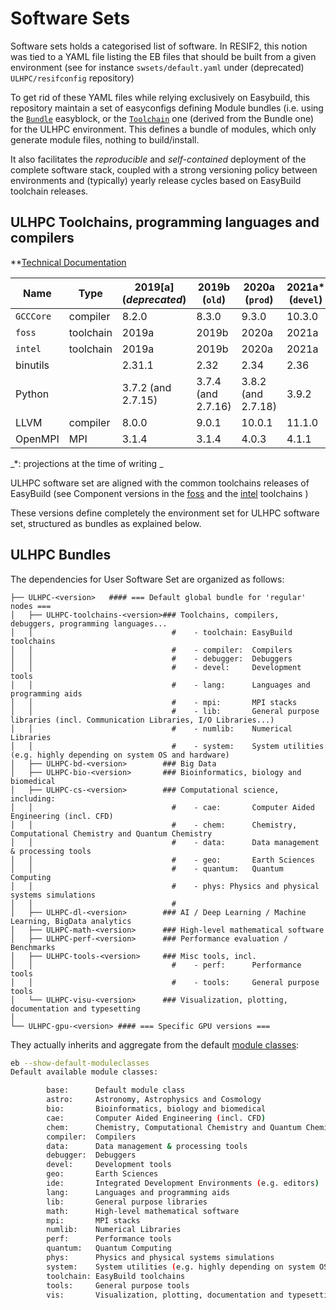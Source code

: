 # Software Sets

Software sets holds a categorised list of software.
In RESIF2, this notion was tied to a YAML file listing the EB files that should be built from a given environment (see for instance `swsets/default.yaml` under (deprecated) `ULHPC/resifconfig` repository)

To get rid of these YAML files while relying exclusively on Easybuild, this repository maintain a set of easyconfigs defining Module bundles (i.e. using the [`Bundle`](https://easybuild.readthedocs.io/en/latest/version-specific/generic_easyblocks.html#bundle) easyblock, or the [`Toolchain`](https://easybuild.readthedocs.io/en/latest/version-specific/generic_easyblocks.html#toolchain) one (derived from the Bundle one) for the ULHPC environment.
This defines a bundle of modules, which only generate module files, nothing to build/install.

It also facilitates the _reproducible_ and _self-contained_ deployment of the complete software stack, coupled with a strong versioning policy between environments and (typically) yearly release cycles based on EasyBuild toolchain releases.

## ULHPC Toolchains, programming languages and compilers

**[Technical Documentation](https://hpc-docs.uni.lu/environment/modules/#ulhpc-toolchains-and-software-set-versioning)

| __Name__  | __Type__  | 2019[a] (_deprecated_) |  __2019b__ (`old`) |  __2020a__ (`prod`) | __2021a*__ (`devel`) |
|-----------|-----------|------------------------|--------------------|---------------------|----------------------|
| `GCCCore` | compiler  |                  8.2.0 |              8.3.0 |               9.3.0 |               10.3.0 |
| `foss`    | toolchain |                  2019a |              2019b |               2020a |                2021a |
| `intel`   | toolchain |                  2019a |              2019b |               2020a |                2021a |
| binutils  |           |                 2.31.1 |               2.32 |                2.34 |                 2.36 |
| Python    |           |     3.7.2 (and 2.7.15) | 3.7.4 (and 2.7.16) | 3.8.2  (and 2.7.18) |                3.9.2 |
| LLVM      | compiler  |                  8.0.0 |              9.0.1 |              10.0.1 |               11.1.0 |
| OpenMPI   | MPI       |                  3.1.4 |              3.1.4 |               4.0.3 |                4.1.1 |

_*: projections at the time of writing _

ULHPC software set are aligned with the common toolchains releases of EasyBuild (see Component versions in the  [foss](https://easybuild.readthedocs.io/en/master/Common-toolchains.html#component-versions-in-foss-toolchain) and the [intel](https://easybuild.readthedocs.io/en/master/Common-toolchains.html#component-versions-in-intel-toolchain) toolchains )

These versions define completely the environment set for ULHPC software set, structured as bundles as explained below.


## ULHPC Bundles

The dependencies for User Software Set are organized as follows:

```
├── ULHPC-<version>   #### === Default global bundle for 'regular' nodes ===
│   ├── ULHPC-toolchains-<version>### Toolchains, compilers, debuggers, programming languages...
│   │                               #    - toolchain: EasyBuild toolchains
│   │                               #    - compiler:  Compilers
│   │                               #    - debugger:  Debuggers
│   │                               #    - devel:     Development tools
│   │                               #    - lang:      Languages and programming aids
│   │                               #    - mpi:       MPI stacks
│   │                               #    - lib:       General purpose libraries (incl. Communication Libraries, I/O Libraries...)
│   │                               #    - numlib:    Numerical Libraries
│   │                               #    - system:    System utilities (e.g. highly depending on system OS and hardware)
│   ├── ULHPC-bd-<version>        ### Big Data
│   ├── ULHPC-bio-<version>       ### Bioinformatics, biology and biomedical
│   ├── ULHPC-cs-<version>        ### Computational science, including:
│   │                               #    - cae:       Computer Aided Engineering (incl. CFD)
│   │                               #    - chem:      Chemistry, Computational Chemistry and Quantum Chemistry
│   │                               #    - data:      Data management & processing tools
│   │                               #    - geo:       Earth Sciences
│   │                               #    - quantum:   Quantum Computing
│   │                               #    - phys: Physics and physical systems simulations
│   │                               #
│   ├── ULHPC-dl-<version>        ### AI / Deep Learning / Machine Learning, BigData analytics
│   ├── ULHPC-math-<version>      ### High-level mathematical software
│   ├── ULHPC-perf-<version>      ### Performance evaluation / Benchmarks
│   ├── ULHPC-tools-<version>     ### Misc tools, incl.
│   │                               #    - perf:      Performance tools
│   │                               #    - tools:     General purpose tools
│   └── ULHPC-visu-<version>      ### Visualization, plotting, documentation and typesetting
│
└── ULHPC-gpu-<version> #### === Specific GPU versions ===
```

They actually inherits  and aggregate from the default [module classes](https://easybuild.readthedocs.io/en/latest/Writing_easyconfig_files.html#module-class):

```bash
eb --show-default-moduleclasses
Default available module classes:

        base:      Default module class
        astro:     Astronomy, Astrophysics and Cosmology
        bio:       Bioinformatics, biology and biomedical
        cae:       Computer Aided Engineering (incl. CFD)
        chem:      Chemistry, Computational Chemistry and Quantum Chemistry
        compiler:  Compilers
        data:      Data management & processing tools
        debugger:  Debuggers
        devel:     Development tools
        geo:       Earth Sciences
        ide:       Integrated Development Environments (e.g. editors)
        lang:      Languages and programming aids
        lib:       General purpose libraries
        math:      High-level mathematical software
        mpi:       MPI stacks
        numlib:    Numerical Libraries
        perf:      Performance tools
        quantum:   Quantum Computing
        phys:      Physics and physical systems simulations
        system:    System utilities (e.g. highly depending on system OS and hardware)
        toolchain: EasyBuild toolchains
        tools:     General purpose tools
        vis:       Visualization, plotting, documentation and typesetting
```
